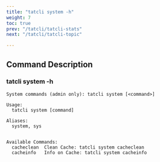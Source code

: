 ```yaml
---
title: "tatcli system -h"
weight: 7
toc: true
prev: "/tatcli/tatcli-stats"
next: "/tatcli/tatcli-topic"

---
```


## Command Description
### tatcli system -h

```
System commands (admin only): tatcli system [<command>]

Usage:
  tatcli system [command]

Aliases:
  system, sys


Available Commands:
  cacheclean  Clean Cache: tatcli system cacheclean
  cacheinfo   Info on Cache: tatcli system cacheinfo
```
